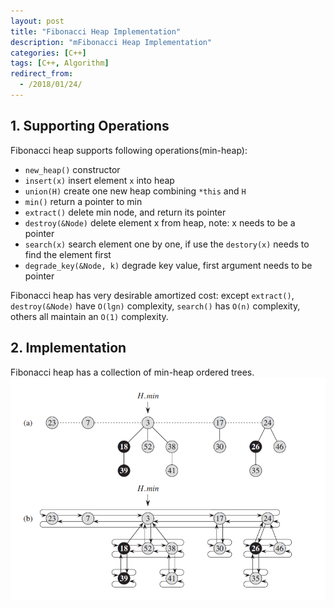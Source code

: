 ```yaml
---
layout: post
title: "Fibonacci Heap Implementation"
description: "mFibonacci Heap Implementation"
categories: [C++]
tags: [C++, Algorithm]
redirect_from:
  - /2018/01/24/
---
```


## 1. Supporting Operations
Fibonacci heap supports following operations(min-heap):

 - `new_heap()` constructor
 - `insert(x)` insert element `x` into heap
 - `union(H)` create one new heap combining `*this` and `H`
 - `min()` return a pointer to min
 - `extract()` delete min node, and return its pointer
 - `destroy(&Node)` delete element x from heap, note: x needs to be a pointer 
 - `search(x)` search element one by one, if use the `destory(x)` needs to find the element first
 - `degrade_key(&Node, k)` degrade key value, first argument needs to be pointer

 Fibonacci heap has very desirable amortized cost: except `extract()`, `destroy(&Node)` have `O(lgn)` complexity, `search()` has `O(n)` complexity, others all maintain an `O(1)` complexity.

## 2. Implementation
Fibonacci heap has a collection of min-heap ordered trees. 
![Fibonacci2](../_picture/2018-01-25-Fibonacci_Heap/Fibonacci1.PNG)
